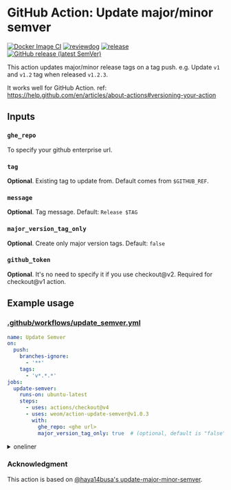 # GitHub Action: Update major/minor semver

[![Docker Image CI](https://github.com/haya14busa/action-update-semver/workflows/Docker%20Image%20CI/badge.svg)](https://github.com/haya14busa/action-update-semver/actions)
[![reviewdog](https://github.com/haya14busa/action-update-semver/workflows/reviewdog/badge.svg)](https://github.com/haya14busa/action-update-semver/actions?query=workflow%3Areviewdog)
[![release](https://github.com/haya14busa/action-update-semver/workflows/release/badge.svg)](https://github.com/haya14busa/action-update-semver/actions?query=workflow%3Arelease)
[![GitHub release (latest SemVer)](https://img.shields.io/github/v/release/haya14busa/action-update-semver?logo=github&sort=semver)](https://github.com/haya14busa/action-update-semver/releases)

This action updates major/minor release tags on a tag push.
e.g. Update `v1` and `v1.2` tag when released `v1.2.3`.

It works well for GitHub Action. ref: https://help.github.com/en/articles/about-actions#versioning-your-action

## Inputs

### `ghe_repo`

To specify your github enterprise url.

### `tag`

**Optional**. Existing tag to update from. Default comes from `$GITHUB_REF`.

### `message`

**Optional**. Tag message. Default: `Release $TAG`

### `major_version_tag_only`

**Optional**. Create only major version tags. Default: `false`

### `github_token`

**Optional**. It's no need to specify it if you use checkout@v2. Required for
checkout@v1 action.


## Example usage

### [.github/workflows/update_semver.yml](.github/workflows/update_semver.yml)

```yml
name: Update Semver
on:
  push:
    branches-ignore:
      - '**'
    tags:
      - 'v*.*.*'
jobs:
  update-semver:
    runs-on: ubuntu-latest
    steps:
      - uses: actions/checkout@v4
      - uses: weom/action-update-semver@v1.0.3
        with:
          ghe_repo: <ghe url>
          major_version_tag_only: true  # (optional, default is "false")
```

<details>

<summary>oneliner</summary>

```
$ cat <<EOF > .github/workflows/update_semver.yml
name: Update Semver
on:
  push:
    branches-ignore:
      - '**'
    tags:
      - 'v*.*.*'
jobs:
  update-semver:
    runs-on: ubuntu-latest
    steps:
      - uses: actions/checkout@v4
      - uses: weom/action-update-semver@v1.0.3
        with:
          github_token: \${{ secrets.github_token }}
EOF
```

</details>

### Acknowledgment
This action is based on [@haya14busa's update-major-minor-semver](https://github.com/haya14busa/action-update-semver).
